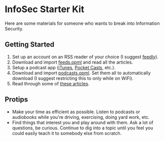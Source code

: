 # InfoSec Starter Kit
Here are some materials for someone who wants to break into Information Security.

## Getting Started
1. Set up an account on an RSS reader of your choice (I suggest [feedly](https://feedly.com/)).
  1. Download and import [feeds.opml](https://raw.githubusercontent.com/jonzeolla/infosec-starter-kit/master/feeds.opml) and read all the articles.
1. Setup a podcast app ([iTunes](http://www.apple.com/itunes/podcasts/), [Pocket Casts](https://play.pocketcasts.com/), etc.).
  1. Download and import [podcasts.opml](https://raw.githubusercontent.com/jonzeolla/infosec-starter-kit/master/podcasts.opml).  Set them all to automatically download (I suggest restricting this to only while on WiFi).
1.  Read through some of [these articles](https://gist.github.com/mubix/5737a066c8845d25721ec4bf3139fd31).

## Protips
* Make your time as efficient as possible.  Listen to podcasts or audiobooks while you're driving, exercising, doing yard work, etc.
* Find things that interest you and play around with them.  Ask a lot of questions, be curious.  Continue to dig into a topic until you feel you could easily teach it to somebody else from scratch.


